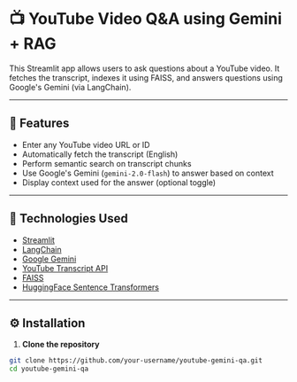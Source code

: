 # 📺 YouTube Video Q&A using Gemini + RAG

This Streamlit app allows users to ask questions about a YouTube video. It fetches the transcript, indexes it using FAISS, and answers questions using Google's Gemini (via LangChain).

---

## 🚀 Features

- Enter any YouTube video URL or ID
- Automatically fetch the transcript (English)
- Perform semantic search on transcript chunks
- Use Google's Gemini (`gemini-2.0-flash`) to answer based on context
- Display context used for the answer (optional toggle)

---

## 🧠 Technologies Used

- [Streamlit](https://streamlit.io/)
- [LangChain](https://www.langchain.com/)
- [Google Gemini](https://ai.google.dev/)
- [YouTube Transcript API](https://pypi.org/project/youtube-transcript-api/)
- [FAISS](https://github.com/facebookresearch/faiss)
- [HuggingFace Sentence Transformers](https://huggingface.co/sentence-transformers/all-MiniLM-L6-v2)

---

## ⚙️ Installation

1. **Clone the repository**

```bash
git clone https://github.com/your-username/youtube-gemini-qa.git
cd youtube-gemini-qa
